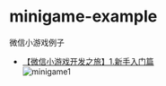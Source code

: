 # minigame-example
微信小游戏例子

- [【微信小游戏开发之旅】1.新手入门篇](https://www.cnblogs.com/jackson0714/p/minigame1.html)    
![minigame1](https://img2018.cnblogs.com/blog/414640/201907/414640-20190704110529366-703348249.gif)
